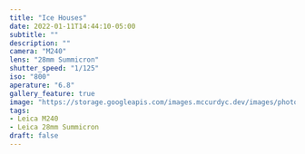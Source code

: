 ```yaml
---
title: "Ice Houses"
date: 2022-01-11T14:44:10-05:00
subtitle: ""
description: ""
camera: "M240"
lens: "28mm Summicron"
shutter_speed: "1/125"
iso: "800"
aperature: "6.8"
gallery_feature: true
image: "https://storage.googleapis.com/images.mccurdyc.dev/images/photography/2022-01-11-ice-houses-l240-28mm-s125-f56-i800.jpg"
tags:
- Leica M240
- Leica 28mm Summicron
draft: false
---
```

